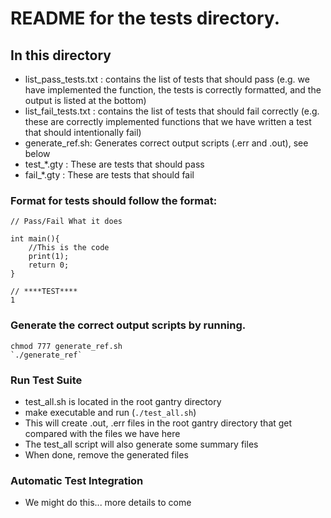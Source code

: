 # README for the tests directory.

## In this directory

- list_pass_tests.txt : contains the list of tests that should pass (e.g. we have implemented the function, the tests is correctly formatted, and the output is listed at the bottom)
- list_fail_tests.txt : contains the list of tests that should fail correctly (e.g. these are correctly implemented functions that we have written a test that should intentionally fail)
- generate_ref.sh: Generates correct output scripts (.err and .out), see below
- test_*.gty : These are tests that should pass
- fail_*.gty : These are tests that should fail



### Format for tests should follow the format:

```
// Pass/Fail What it does

int main(){
	//This is the code
	print(1);
	return 0;
}

// ****TEST****
1
```

### Generate the correct output scripts by running.
 
```
chmod 777 generate_ref.sh
`./generate_ref` 
```

### Run Test Suite

- test_all.sh is located in the root gantry directory
- make executable and run (`./test_all.sh`)
- This will create .out, .err files in the root gantry directory that get compared with the files we have here
- The test_all script will also generate some summary files
- When done, remove the generated files

### Automatic Test Integration

- We might do this... more details to come
